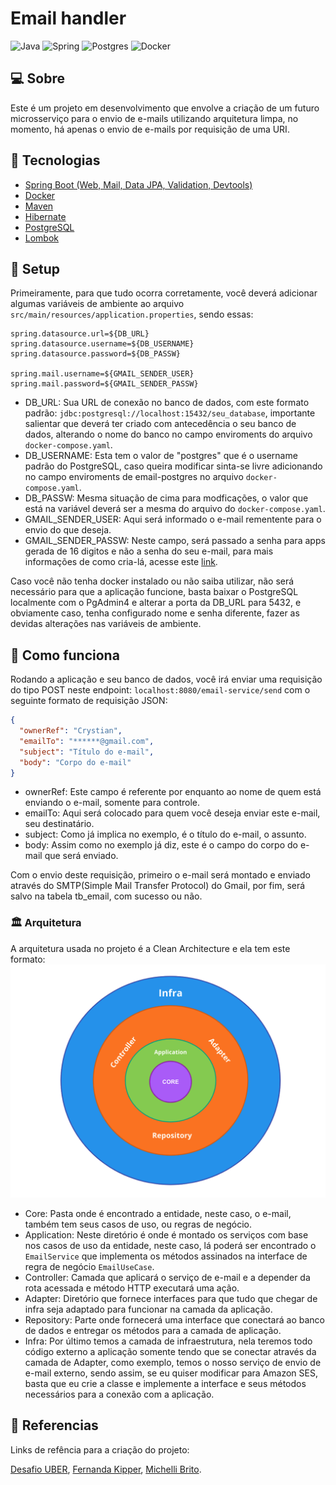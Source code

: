 # Email handler

![Java](https://img.shields.io/badge/java-%23ED8B00.svg?style=for-the-badge&logo=openjdk&logoColor=white)
![Spring](https://img.shields.io/badge/spring-%236DB33F.svg?style=for-the-badge&logo=spring&logoColor=white)
![Postgres](https://img.shields.io/badge/postgres-%23316192.svg?style=for-the-badge&logo=postgresql&logoColor=white)
![Docker](https://img.shields.io/badge/docker-%230db7ed.svg?style=for-the-badge&logo=docker&logoColor=white)

## 💻 Sobre
Este é um projeto em desenvolvimento que envolve a criação de um futuro microsserviço para o envio de e-mails utilizando 
arquitetura limpa, no momento, há apenas o envio de e-mails por requisição de uma URI.

## 🤖 Tecnologias
* [Spring Boot (Web, Mail, Data JPA, Validation, Devtools)](https://docs.spring.io/spring-framework/reference/index.html)
* [Docker](https://docs.docker.com)
* [Maven](https://maven.apache.org)
* [Hibernate](https://hibernate.org)
* [PostgreSQL](https://www.postgresql.org)
* [Lombok](https://projectlombok.org)

## 🚀 Setup
Primeiramente, para que tudo ocorra corretamente, você deverá adicionar algumas variáveis de ambiente ao arquivo
`src/main/resources/application.properties`, sendo essas:
```properties
spring.datasource.url=${DB_URL}
spring.datasource.username=${DB_USERNAME}
spring.datasource.password=${DB_PASSW}

spring.mail.username=${GMAIL_SENDER_USER}
spring.mail.password=${GMAIL_SENDER_PASSW}
```
- DB_URL: Sua URL de conexão no banco de dados, com este formato padrão: `jdbc:postgresql://localhost:15432/seu_database`,
importante salientar que deverá ter criado com antecedência o seu banco de dados, alterando o nome do banco
no campo enviroments do arquivo `docker-compose.yaml`.
- DB_USERNAME: Esta tem o valor de "postgres" que é o username padrão do PostgreSQL, caso queira modificar sinta-se livre
adicionando no campo enviroments de email-postgres no arquivo `docker-compose.yaml`.
- DB_PASSW: Mesma situação de cima para modficações, o valor que está na variável deverá ser a mesma do arquivo do 
`docker-compose.yaml`.
- GMAIL_SENDER_USER: Aqui será informado o e-mail rementente para o envio do que deseja.
- GMAIL_SENDER_PASSW: Neste campo, será passado a senha para apps gerada de 16 digitos e não a senha do seu e-mail,
para mais informações de como cria-lá, acesse este [link](https://support.google.com/accounts/answer/185833).

Caso você não tenha docker instalado ou não saiba utilizar, não será necessário para que a aplicação funcione, basta
baixar o PostgreSQL localmente com o PgAdmin4 e alterar a porta da DB_URL para 5432, e obviamente caso, tenha configurado
nome e senha diferente, fazer as devidas alterações nas variáveis de ambiente.

## 🤔 Como funciona
Rodando a aplicação e seu banco de dados, você irá enviar uma requisição do tipo POST neste endpoint: `localhost:8080/email-service/send` com o seguinte
formato de requisição JSON:
```json
{
  "ownerRef": "Crystian",
  "emailTo": "******@gmail.com",
  "subject": "Título do e-mail",
  "body": "Corpo do e-mail"
}
```
- ownerRef: Este campo é referente por enquanto ao nome de quem está enviando o e-mail, somente para controle.
- emailTo: Aqui será colocado para quem você deseja enviar este e-mail, seu destinatário.
- subject: Como já implica no exemplo, é o título do e-mail, o assunto.
- body: Assim como no exemplo já diz, este é o campo do corpo do e-mail que será enviado.

Com o envio deste requisição, primeiro o e-mail será montado e enviado através do SMTP(Simple Mail Transfer Protocol) 
do Gmail, por fim, será salvo na tabela tb_email, com sucesso ou não.

### 🏛 Arquitetura
A arquitetura usada no projeto é a Clean Architecture e ela tem este formato:
![architecture](.github/architecture_project.png)
- Core: Pasta onde é encontrado a entidade, neste caso, o e-mail, também tem seus casos de uso, ou regras de negócio.
- Application: Neste diretório é onde é montado os serviços com base nos casos de uso da entidade, neste caso, lá
poderá ser encontrado o `EmailService` que implementa os métodos assinados na interface de regra de negócio `EmailUseCase`.
- Controller: Camada que aplicará o serviço de e-mail e a depender da rota acessada e método HTTP executará uma ação.
- Adapter: Diretório que fornece interfaces para que tudo que chegar de infra seja adaptado para funcionar na camada da
aplicação.
- Repository: Parte onde fornecerá uma interface que conectará ao banco de dados e entregar os métodos para a camada de
aplicação.
- Infra: Por último temos a camada de infraestrutura, nela teremos todo código externo a aplicação somente tendo que se conectar
através da camada de Adapter, como exemplo, temos o nosso serviço de envio de e-mail externo, sendo assim, se eu quiser
modificar para Amazon SES, basta que eu crie a classe e implemente a interface e seus métodos necessários para a conexão
com a aplicação.

## 📝 Referencias

Links de refência para a criação do projeto:

[Desafio UBER](https://github.com/uber-archive/coding-challenge-tools/blob/master/coding_challenge.md),
[Fernanda Kipper](https://github.com/Fernanda-Kipper/desafio-backend-uber/tree/main),
[Michelli Brito](https://github.com/MichelliBrito/microservices-na-pratica/tree/main).
